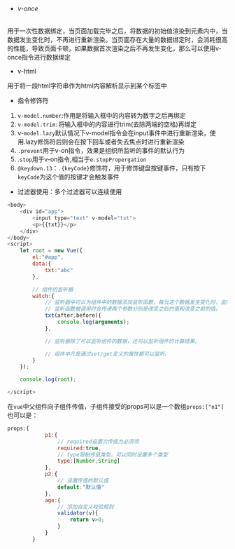 - ###### v-once

用于一次性数据绑定，当页面加载完毕之后，将数据的初始值渲染到元素内中，当数据发生变化时，不再进行重新渲染。当页面存在大量的数据绑定时，会消耗很高的性能，导致页面卡顿，如果数据首次渲染之后不再发生变化，那么可以使用v-once指令进行数据绑定

- v-html

用于将一段html字符串作为html内容解析显示到某个标签中

- 指令修饰符

1. `v-model.number`:作用是将输入框中的内容转为数字之后再绑定
2. `v-model.trim:`将输入框中的内容进行trim(去除两端的空格)再绑定
3. v-`model.lazy`默认情况下v-model指令会在input事件中进行重新渲染，使用.lazy修饰符后则会在按下回车或者失去焦点时进行重新渲染
4. `.prevent`用于v-on指令，效果是组织所监听的事件的默认行为
5. .`stop`用于v-on指令,相当于`e.stopPropergation`
6. `@keydown.13`：`.{keyCode}`修饰符，用于修饰键盘按键事件，只有按下`keyCode`为这个值的按键才会触发事件 

- 过滤器使用：多个过滤器可以连续使用

```javascript
<body>
    <div id="app">
        <input type="text" v-model="txt">
        <p>{{txt}}</p>
    </div>
</body>
<script>
    let root = new Vue({
        el:"#app",
        data:{
            txt:"abc"
        },

        // 组件的监听器
        watch:{
            // 监听器中可以为组件中的数据添加监听函数，每当这个数据发生变化时，监听函数就会被调用。
            // 监听函数被调用时会传递两个参数分别是改变之后的值和改变之前的值。
            txt(after,before){
                console.log(arguments);
            },

            // 监听器除了可以监听组件的数据，还可以监听组件的计算结果。

            // 组件中凡是通过set/get定义的属性都可以监听。
        }
    });

    console.log(root);

</script>

```

在`vue`中父组件向子组件传值，子组件接受的props可以是一个数组`props:["n1"]`也可以是：

```javascript
props:{
            p1:{
                // required设置次传值为必须项
                required:true,
                // type限制传值类型，可以同时设置多个类型
                type:[Number,String]
            },
            p2:{
                // 设置传值的默认值
                default:"默认值"
            },
            age:{
                // 添加自定义校验规则
                validator(v){
                    return v>0;
                }
            }
        }
```

